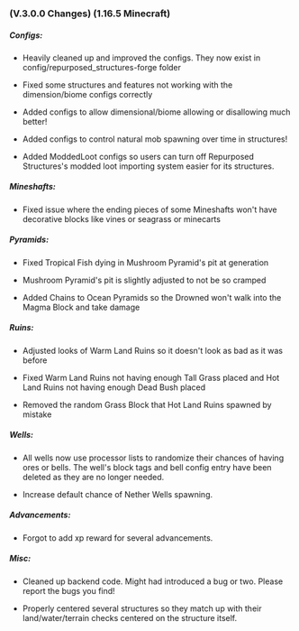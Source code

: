 ### **(V.3.0.0 Changes) (1.16.5 Minecraft)**

##### Configs:
* Heavily cleaned up and improved the configs. They now exist in config/repurposed_structures-forge folder
  
* Fixed some structures and features not working with the dimension/biome configs correctly

* Added configs to allow dimensional/biome allowing or disallowing much better!

* Added configs to control natural mob spawning over time in structures!
  
* Added ModdedLoot configs so users can turn off Repurposed Structures's modded loot importing system easier for its structures.

##### Mineshafts:
* Fixed issue where the ending pieces of some Mineshafts won't have decorative blocks like vines or seagrass or minecarts

##### Pyramids:
* Fixed Tropical Fish dying in Mushroom Pyramid's pit at generation

* Mushroom Pyramid's pit is slightly adjusted to not be so cramped

* Added Chains to Ocean Pyramids so the Drowned won't walk into the Magma Block and take damage

##### Ruins:
* Adjusted looks of Warm Land Ruins so it doesn't look as bad as it was before

* Fixed Warm Land Ruins not having enough Tall Grass placed and Hot Land Ruins not having enough Dead Bush placed

* Removed the random Grass Block that Hot Land Ruins spawned by mistake

##### Wells:
* All wells now use processor lists to randomize their chances of having ores or bells.
  The well's block tags and bell config entry have been deleted as they are no longer needed.

* Increase default chance of Nether Wells spawning.

##### Advancements:
* Forgot to add xp reward for several advancements.

##### Misc:
* Cleaned up backend code. Might had introduced a bug or two. Please report the bugs you find!
  
* Properly centered several structures so they match up with their land/water/terrain checks centered on the structure itself.
